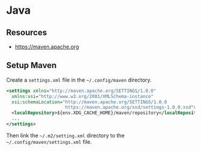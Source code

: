 # Java

## Resources

- https://maven.apache.org

## Setup Maven

Create a `settings.xml` file in the `~/.config/maven` directory.

```xml
<settings xmlns="http://maven.apache.org/SETTINGS/1.0.0"
  xmlns:xsi="http://www.w3.org/2001/XMLSchema-instance"
  xsi:schemaLocation="http://maven.apache.org/SETTINGS/1.0.0
                      https://maven.apache.org/xsd/settings-1.0.0.xsd">
  <localRepository>${env.XDG_CACHE_HOME}/maven/repository</localRepository>
  ...
</settings>
```

Then link the `~/.m2/setting.xml` directory to the
`~/.config/maven/settings.xml` file.
